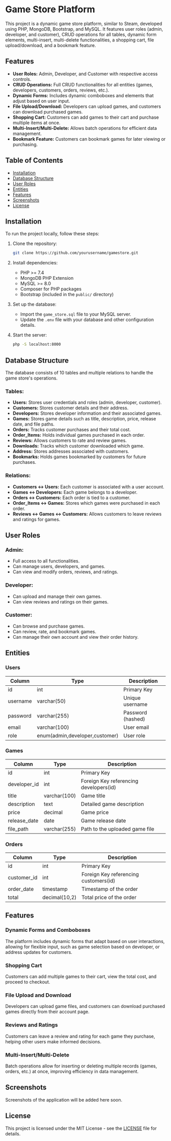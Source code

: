 # Game Store Platform

This project is a dynamic game store platform, similar to Steam, developed using PHP, MongoDB, Bootstrap, and MySQL. It features user roles (admin, developer, and customer), CRUD operations for all tables, dynamic form elements, multi-insert, multi-delete functionalities, a shopping cart, file upload/download, and a bookmark feature.

## Features
- **User Roles:** Admin, Developer, and Customer with respective access controls.
- **CRUD Operations:** Full CRUD functionalities for all entities (games, developers, customers, orders, reviews, etc.).
- **Dynamic Forms:** Includes dynamic comboboxes and elements that adjust based on user input.
- **File Upload/Download:** Developers can upload games, and customers can download purchased games.
- **Shopping Cart:** Customers can add games to their cart and purchase multiple items at once.
- **Multi-Insert/Multi-Delete:** Allows batch operations for efficient data management.
- **Bookmark Feature:** Customers can bookmark games for later viewing or purchasing.

## Table of Contents
- [Installation](#installation)
- [Database Structure](#database-structure)
- [User Roles](#user-roles)
- [Entities](#entities)
- [Features](#features)
- [Screenshots](#screenshots)
- [License](#license)

## Installation
To run the project locally, follow these steps:

1. Clone the repository:
    ```bash
    git clone https://github.com/yourusername/gamestore.git
    ```

2. Install dependencies:
    - PHP >= 7.4
    - MongoDB PHP Extension
    - MySQL >= 8.0
    - Composer for PHP packages
    - Bootstrap (included in the `public/` directory)

3. Set up the database:
    - Import the `game_store.sql` file to your MySQL server.
    - Update the `.env` file with your database and other configuration details.

4. Start the server:
    ```bash
    php -S localhost:8000
    ```

## Database Structure
The database consists of 10 tables and multiple relations to handle the game store's operations.

### Tables:
- **Users:** Stores user credentials and roles (admin, developer, customer).
- **Customers:** Stores customer details and their address.
- **Developers:** Stores developer information and their associated games.
- **Games:** Stores game details such as title, description, price, release date, and file paths.
- **Orders:** Tracks customer purchases and their total cost.
- **Order_Items:** Holds individual games purchased in each order.
- **Reviews:** Allows customers to rate and review games.
- **Downloads:** Tracks which customer downloaded which game.
- **Address:** Stores addresses associated with customers.
- **Bookmarks:** Holds games bookmarked by customers for future purchases.

### Relations:
- **Customers ↔ Users:** Each customer is associated with a user account.
- **Games ↔ Developers:** Each game belongs to a developer.
- **Orders ↔ Customers:** Each order is tied to a customer.
- **Order_Items ↔ Games:** Stores which games were purchased in each order.
- **Reviews ↔ Games ↔ Customers:** Allows customers to leave reviews and ratings for games.

## User Roles
### Admin:
- Full access to all functionalities.
- Can manage users, developers, and games.
- Can view and modify orders, reviews, and ratings.

### Developer:
- Can upload and manage their own games.
- Can view reviews and ratings on their games.

### Customer:
- Can browse and purchase games.
- Can review, rate, and bookmark games.
- Can manage their own account and view their order history.

## Entities
### Users
| Column   | Type           | Description                    |
|----------|----------------|--------------------------------|
| id       | int            | Primary Key                    |
| username | varchar(50)    | Unique username                |
| password | varchar(255)   | Password (hashed)              |
| email    | varchar(100)   | User email                     |
| role     | enum(admin,developer,customer) | User role      |

### Games
| Column       | Type           | Description                    |
|--------------|----------------|--------------------------------|
| id           | int            | Primary Key                    |
| developer_id | int            | Foreign Key referencing developers(id) |
| title        | varchar(100)   | Game title                     |
| description  | text           | Detailed game description      |
| price        | decimal        | Game price                     |
| release_date | date           | Game release date              |
| file_path    | varchar(255)   | Path to the uploaded game file |

### Orders
| Column     | Type           | Description                    |
|------------|----------------|--------------------------------|
| id         | int            | Primary Key                    |
| customer_id| int            | Foreign Key referencing customers(id) |
| order_date | timestamp      | Timestamp of the order         |
| total      | decimal(10,2)  | Total price of the order       |

## Features
### Dynamic Forms and Comboboxes
The platform includes dynamic forms that adapt based on user interactions, allowing for flexible input, such as game selection based on developer, or address updates for customers.

### Shopping Cart
Customers can add multiple games to their cart, view the total cost, and proceed to checkout.

### File Upload and Download
Developers can upload game files, and customers can download purchased games directly from their account page.

### Reviews and Ratings
Customers can leave a review and rating for each game they purchase, helping other users make informed decisions.

### Multi-Insert/Multi-Delete
Batch operations allow for inserting or deleting multiple records (games, orders, etc.) at once, improving efficiency in data management.

## Screenshots
Screenshots of the application will be added here soon.

## License
This project is licensed under the MIT License - see the [LICENSE](LICENSE) file for details.
